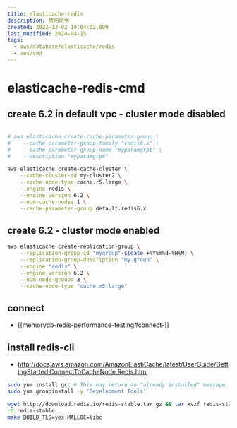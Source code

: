 ```yaml
---
title: elasticache-redis
description: 常用命令
created: 2022-12-02 19:04:02.899
last_modified: 2024-04-15
tags:
  - aws/database/elasticache/redis
  - aws/cmd
---
```

# elasticache-redis-cmd
## create 6.2 in default vpc - cluster mode disabled

```sh

# aws elasticache create-cache-parameter-group \
#    --cache-parameter-group-family "redis6.x" \
#    --cache-parameter-group-name "myparamgrp6" \
#    --description "myparamgrp6"

aws elasticache create-cache-cluster \
    --cache-cluster-id my-cluster2 \
    --cache-node-type cache.r5.large \
    --engine redis \
    --engine-version 6.2 \
    --num-cache-nodes 1 \
    --cache-parameter-group default.redis6.x 

```

## create 6.2 - cluster mode enabled
```sh
aws elasticache create-replication-group \
    --replication-group-id "mygroup"-$(date +%Y%m%d-%H%M) \
    --replication-group-description "my group" \
    --engine "redis" \
    --engine-version 6.2 \
    --num-node-groups 3 \
    --cache-node-type "cache.m5.large"

```

## connect
- [[memorydb-redis-performance-testing#connect-]]

## install redis-cli
- http://docs.aws.amazon.com/AmazonElastiCache/latest/UserGuide/GettingStarted.ConnectToCacheNode.Redis.html
```sh
sudo yum install gcc # This may return an "already installed" message. That's OK.
sudo yum groupinstall -y 'Development Tools'

wget http://download.redis.io/redis-stable.tar.gz && tar xvzf redis-stable.tar.gz
cd redis-stable
make BUILD_TLS=yes MALLOC=libc

```





